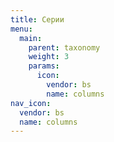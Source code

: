 ```yaml
---
title: Серии
menu:
  main:
    parent: taxonomy
    weight: 3
    params:
      icon:
        vendor: bs
        name: columns
nav_icon:
  vendor: bs
  name: columns
---
```

